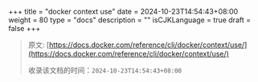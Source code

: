 +++
title = "docker context use"
date = 2024-10-23T14:54:43+08:00
weight = 80
type = "docs"
description = ""
isCJKLanguage = true
draft = false
+++

> 原文: [https://docs.docker.com/reference/cli/docker/context/use/](https://docs.docker.com/reference/cli/docker/context/use/)
>
> 收录该文档的时间：`2024-10-23T14:54:43+08:00`
